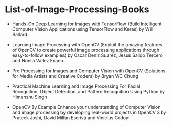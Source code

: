 # List-of-Image-Processing-Books
 - Hands-On Deep Learning for Images with TensorFlow (Build Intelligent Computer Vision Applications using TensorFlow and Keras) by Will Ballard
 
 - Learning Image Processing with OpenCV (Exploit the amazing features of OpenCV to create powerful image processing applications through easy-to-follow examples) by Oscar Deniz Suarez, Jesus Salido Tercero and Noelia Vallez Enano.

 - Pro Processing for Images and Computer Vision with OpenCV (Solutions for Media Artists and Creative Coders) by Bryan WC Chung
 - Practical Machine Learning and Image Processing For Facial Recognition, Object Detection, and Pattern Recognition Using Python by Himanshu Singh

 - OpenCV By Example Enhance your understanding of Computer Vision and image processing by developing real-world projects in OpenCV 3 by Prateek Joshi, David Millán Escrivá and Vinícius Godoy
